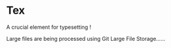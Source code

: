 # Tex
A crucial element for typesetting ! 


Large files are being processed using Git Large File Storage......
